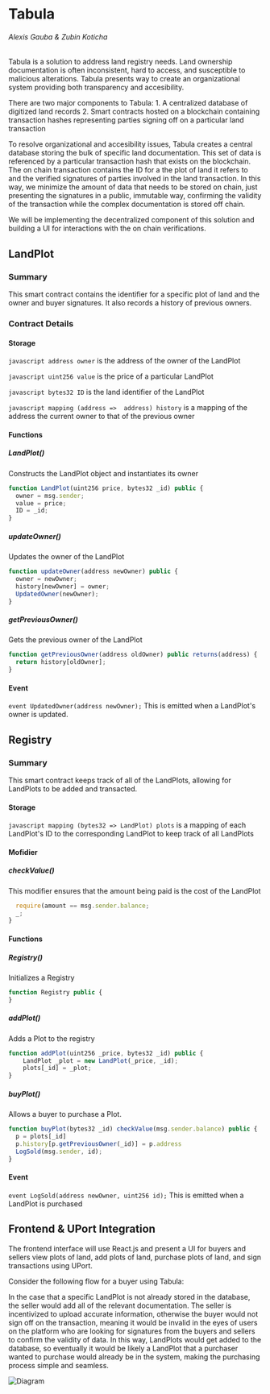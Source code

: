 # Tabula 
###### Alexis Gauba & Zubin Koticha 

Tabula is a solution to address land registry needs. Land ownership documentation is often inconsistent, hard to access, and susceptible to malicious alterations. Tabula presents way to create an organizational system providing both transparency and accesibility.  

There are two major components to Tabula: 
	1. A centralized database of digitized land records 
	2. Smart contracts hosted on a blockchain containing transaction hashes representing parties signing off on a particular land transaction 

To resolve organizational and accesibility issues, Tabula creates a central database storing the bulk of specific land documentation. This set of data is referenced by a particular transaction hash that exists on the blockchain. The on chain transaction contains the ID for a the plot of land it refers to and the verified signatures of parties involved in the land transaction. In this way, we minimize the amount of data that needs to be stored on chain, just presenting the signatures in a public, immutable way, confirming the validity of the transaction while the complex documentation is stored off chain. 

We will be implementing the decentralized component of this solution and building a UI for interactions with the on chain verifications. 

## LandPlot
### Summary

This smart contract contains the identifier for a specific plot of land and the owner and buyer signatures. It also records a history of previous owners. 

### Contract Details 

#### Storage
```javascript address owner``` is the address of the owner of the LandPlot 

```javascript uint256 value``` is the price of a particular LandPlot

```javascript bytes32 ID``` is the land identifier of the LandPlot 

```javascript mapping (address =>  address) history``` is a mapping of the address the current owner to that of the previous owner  

#### Functions 

##### LandPlot() 
Constructs the LandPlot object and instantiates its owner

```javascript
function LandPlot(uint256 price, bytes32 _id) public {
  owner = msg.sender;
  value = price;
  ID = _id;
}
```

##### updateOwner() 
Updates the owner of the LandPlot

```javascript
function updateOwner(address newOwner) public {
  owner = newOwner; 
  history[newOwner] = owner; 
  UpdatedOwner(newOwner);
}
```

##### getPreviousOwner() 
Gets the previous owner of the LandPlot

```javascript
function getPreviousOwner(address oldOwner) public returns(address) {
  return history[oldOwner];
}
```

#### Event
```event UpdatedOwner(address newOwner);``` This is emitted when a LandPlot's owner is updated.

## Registry 
### Summary

This smart contract keeps track of all of the LandPlots, allowing for LandPlots to be added and transacted. 

#### Storage
```javascript mapping (bytes32 => LandPlot) plots``` is a mapping of each LandPlot's ID to the corresponding LandPlot to keep track of all LandPlots

#### Mofidier

##### checkValue()
This modifier ensures that the amount being paid is the cost of the LandPlot

```javascript modifier checkValue(uint amount) {
  require(amount == msg.sender.balance;
  _;
}
```

#### Functions 

##### Registry() 
Initializes a Registry 

```javascript
function Registry public {
}
```

##### addPlot() 
Adds a Plot to the registry 

```javascript
function addPlot(uint256 _price, bytes32 _id) public {
	LandPlot _plot = new LandPlot(_price, _id);
	plots[_id] = _plot;
}
```

##### buyPlot()
Allows a buyer to purchase a Plot.

```javascript
function buyPlot(bytes32 _id) checkValue(msg.sender.balance) public {
  p = plots[_id]
  p.history[p.getPreviousOwner(_id)] = p.address
  LogSold(msg.sender, id);
}
```

#### Event
```event LogSold(address newOwner, uint256 id);``` This is emitted when a LandPlot is purchased

## Frontend & UPort Integration 
The frontend interface will use React.js and present a UI for buyers and sellers view plots of land, add plots of land, purchase plots of land, and sign transactions using UPort. 


Consider the following flow for a buyer using Tabula: 

In the case that a specific LandPlot is not already stored in the database, the seller would add all of the relevant documentation. The seller is incentivized to upload accurate information, otherwise the buyer would not sign off on the transaction, meaning it would be invalid in the eyes of users on the platform who are looking for signatures from the buyers and sellers to confirm the validity of data. In this way, LandPlots would get added to the database, so eventually it would be likely a LandPlot that a purchaser wanted to purchase would already be in the system, making the purchasing process simple and seamless. 

![Diagram](https://lh3.googleusercontent.com/ddHOH4ROuOfwYEHZWVnaFN6Ep6p4EmbZHteEjj2ERaZHtXWCH6N2NFeqdFskdtHugTiVwmKOZm7HJvR1FUjpPIREMVxkiifOOG2vVvMVD15qzIFTjmhK5qzb4PdLJQA8wlgIw5PNe2RSyXo-FO8g9UeQmwMw6Cy2PK1xGNPKtso-OgSm8N4TCzja0d-Nlm2ckjmWhxhzECnxNt7Y5rksYw2-KINFWhvhZaMLNBDtoL1hXdEHQWBYMlub2XmCw3NEPS3pv7BLSmRr9q-doqG90hCcWKr1ZeQQUHxZjV440tmLM8fZIsVFx3yZco3I_I1L5gzHQh_85JEOz5xScoH_OS4VpSsQo4fnDlqaipOmukhmFkqlidJIue8QH2fkt9asVEV3cMWMLNTB5cfOnO8lxFG3V2Zb2cIAiufhrcLjVI8nymbeL4rl1fOuMPrikV9W0nyLrzSKwkul2ydzfVNHA6IsvzJuc21oEn95NqEeOHe0vilwukKacG7RAJuMGJKLb0rMLNCaW9GsMQzwg3YWe_BU60pcNJ4H6ZTs8SAPRl_M-zB05kDK9ryEzKzQFqqr=w2394-h1488)




